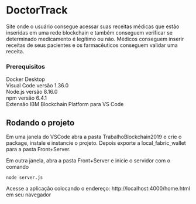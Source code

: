 # DoctorTrack

Site onde o usuário consegue acessar suas receitas médicas que estão inseridas em uma rede blockchain e também conseguem verificar se determinado medicamento é legítimo ou não. Médicos conseguem inserir receitas de seus pacientes e os farmacêuticos conseguem validar uma receita.

### Prerequisitos

Docker Desktop </br>
Visual Code versão 1.36.0 </br>
Node.js versão 8.16.0 </br>
npm versão 6.4.1 </br>
Extensão IBM Blockchain Platform para VS Code </br>

## Rodando o projeto

Em uma janela do VSCode abra a pasta TrabalhoBlockchain2019 e crie o package, instale e instancie o projeto.
Depois exporte a local_fabric_wallet para a pasta Front+Server.

Em outra janela, abra a pasta Front+Server e inicie o servidor com o comando
```
node server.js
```
Acesse a aplicação colocando o endereço: http://localhost:4000/home.html em seu navegador


